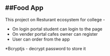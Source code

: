##Food App
-
This project on Resturant ecosystem for college -

- On login portal student can login to the page 
- On vender portal cafes owner can register 
- User can order from the app


*Bcryptjs - decrypt password to store it